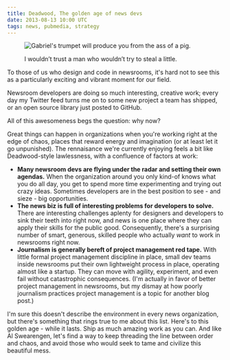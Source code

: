 ```yaml
---
title: Deadwood, The golden age of news devs
date: 2013-08-13 10:00 UTC
tags: news, pubmedia, strategy
---
```


<figure markdown="1">

![Gabriel's trumpet will produce you from the ass of a pig.](/blog/images/deadwood.jpg)

<figcaption>
I wouldn’t trust a man who wouldn’t try to steal a little.
</figcaption>

</figure>

To those of us who design and code in newsrooms, it's hard not to see this as a particularly exciting and vibrant moment for our field. 

Newsroom developers are doing so much interesting, creative work; every day my Twitter feed turns me on to some new project a team has shipped, or an open source library just posted to GitHub.

All of this awesomeness begs the question: why now? 

Great things can happen in organizations when you're working right at the edge of chaos, places that reward energy and imagination (or at least let it go unpunished). The rennaisance we're currently enjoying feels a bit like Deadwood-style lawlessness, with a confluence of factors at work:

* **Many newsroom devs are flying under the radar and setting their own agendas.** When the organization around you only kind-of knows what you do all day, you get to spend more time experimenting and trying out crazy ideas. Sometimes developers are in the best position to see  - and sieze - big opportunities.
* **The news biz is full of interesting problems for developers to solve.** There are interesting challenges aplenty for designers and developers to sink their teeth into right now, and news is one place where they can apply their skills for the public good. Consequently, there's a surprising number of smart, generous, skilled people who actually *want* to work in newsrooms right now.
* **Journalism is generally bereft of project management red tape.** With little formal project management discipline in place, small dev teams inside newsrooms put their own lightweight process in place, operating almost like a startup. They can move with agility, experiment, and even fail without catastrophic consequences. (I'm actually in favor of better project management in newsrooms, but my dismay at how poorly journalism practices project management is a topic for another blog post.)

I'm sure this doesn't describe the environment in every news organization, but there's something that rings true to me about this list. Here's to this golden age - while it lasts. Ship as much amazing work as you can. And like Al Swearengen, let's find a way to keep threading the line between order and chaos, and avoid those who would seek to tame and civilize this beautiful mess.
